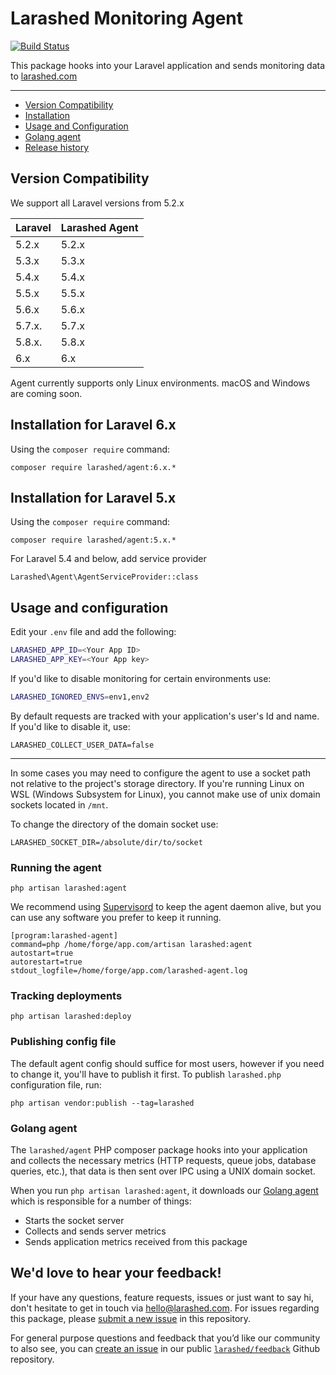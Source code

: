 Larashed Monitoring Agent
==============

[![Build Status](https://travis-ci.com/larashed/agent.svg?branch=master)](https://travis-ci.com/larashed/agent)

This package hooks into your Laravel application and sends monitoring data to [larashed.com](https://larashed.com/)

---
* [Version Compatibility](#version-compatibility)
* [Installation](#user-content-installation-for-laravel-6x)
* [Usage and Configuration](#usage-and-configuration)
* [Golang agent](#golang-server-agent)
* [Release history](https://github.com/larashed/agent/releases)

## Version Compatibility

We support all Laravel versions from 5.2.x

 Laravel  | Larashed Agent
:---------|:----------
 5.2.x    | 5.2.x
 5.3.x    | 5.3.x
 5.4.x    | 5.4.x
 5.5.x    | 5.5.x
 5.6.x    | 5.6.x
 5.7.x.   | 5.7.x
 5.8.x.   | 5.8.x
 6.x      | 6.x

Agent currently supports only Linux environments. macOS and Windows are coming soon.

## Installation for Laravel 6.x

Using the `composer require` command:

```
composer require larashed/agent:6.x.*
```

## Installation for Laravel 5.x

Using the `composer require` command:

```
composer require larashed/agent:5.x.*
```

For Laravel 5.4 and below, add service provider

```
Larashed\Agent\AgentServiceProvider::class
```

## Usage and configuration

Edit your `.env` file and add the following:
```bash
LARASHED_APP_ID=<Your App ID>
LARASHED_APP_KEY=<Your App key>
```

If you'd like to disable monitoring for certain environments use:
```bash
LARASHED_IGNORED_ENVS=env1,env2
```

By default requests are tracked with your application's user's Id and name. If you'd like to disable it, use:
```
LARASHED_COLLECT_USER_DATA=false
```

----
In some cases you may need to configure the agent to use a socket path not relative to the project's storage directory.
If you're running Linux on WSL (Windows Subsystem for Linux), you cannot make use of unix domain sockets located in `/mnt`.

To change the directory of the domain socket use:
```
LARASHED_SOCKET_DIR=/absolute/dir/to/socket
```

### Running the agent

```
php artisan larashed:agent
```

We recommend using [Supervisord](http://supervisord.org/installing.html) to keep the agent daemon alive,
but you can use any software you prefer to keep it running.

```
[program:larashed-agent]
command=php /home/forge/app.com/artisan larashed:agent
autostart=true
autorestart=true
stdout_logfile=/home/forge/app.com/larashed-agent.log
```

### Tracking deployments

```
php artisan larashed:deploy
```

### Publishing config file

The default agent config should suffice for most users, however if you need to change it, you'll have to publish it first.
To publish `larashed.php` configuration file, run:
```
php artisan vendor:publish --tag=larashed
```

### Golang agent

The `larashed/agent` PHP composer package hooks into your application and collects the necessary metrics (HTTP requests, queue jobs, database queries, etc.), that data is then sent over IPC using a UNIX domain socket.
 
When you run `php artisan larashed:agent`, it downloads our [Golang agent](https://github.com/larashed/agent-go) which is responsible for a number of things:
- Starts the socket server
- Collects and sends server metrics
- Sends application metrics received from this package

## We'd love to hear your feedback!

If your have any questions, feature requests, issues or just want to say hi, don't hesitate to get in touch via <a href="mailto:hello@larashed.com">hello@larashed.com</a>.
For issues regarding this package, please [submit a new issue](https://github.com/larashed/agent/issues/new) in this repository. 

For general purpose questions and feedback that you’d like our community to also see, you can [create an issue](https://github.com/larashed/feedback/issues/new) in 
our public [`larashed/feedback`](https://github.com/larashed/feedback/issues) Github repository.
